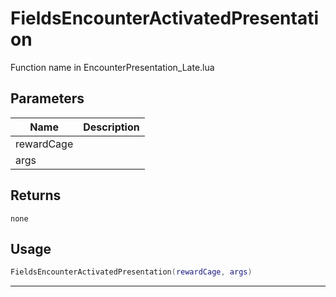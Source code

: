 # FieldsEncounterActivatedPresentation

Function name in EncounterPresentation_Late.lua

## Parameters

| Name       | Description |
| ---------- | ----------- |
| rewardCage |             |
| args       |             |

## Returns

`none`

## Usage

```lua
FieldsEncounterActivatedPresentation(rewardCage, args)
```

---
